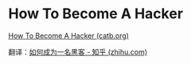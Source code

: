 # How To Become A Hacker

[How To Become A Hacker (catb.org)](http://catb.org/~esr/faqs/hacker-howto.html)

翻译：[如何成为一名黑客 - 知乎 (zhihu.com)](https://zhuanlan.zhihu.com/p/24310631)


